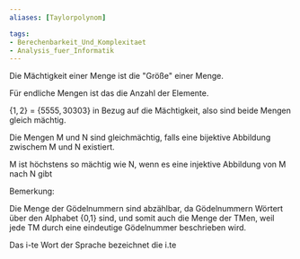 ```yaml
---
aliases: [Taylorpolynom]

tags:
- Berechenbarkeit_Und_Komplexitaet
- Analysis_fuer_Informatik
---
```


Die Mächtigkeit einer Menge ist die "Größe" einer Menge.

Für endliche Mengen ist das die Anzahl der Elemente.

$\{1,2\}$ = $\{ 5555, 30303\}$ in Bezug auf die Mächtigkeit, also sind beide Mengen gleich mächtig.

Die Mengen M und N sind gleichmächtig, falls eine bijektive Abbildung zwischem M und N existiert.


M ist höchstens so mächtig wie  N, wenn es eine injektive Abbildung von M nach N gibt


Bemerkung:

Die Menge der Gödelnummern sind abzählbar, da Gödelnummern Wörtert über den Alphabet {0,1} sind, und somit auch die Menge der TMen, weil jede TM durch eine eindeutige Gödelnummer beschrieben wird. 

Das i-te Wort der Sprache bezeichnet die i.te 

